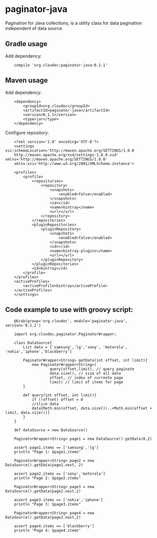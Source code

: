 paginator-java
==============

Pagination for Java collections, is a utility class for data pagination independent of data source.

## Gradle usage

Add dependency:

        compile 'org.cloudec:paginator-java:0.1.1'

## Maven usage

Add dependency:

        <dependency>
            <groupId>org.cloudec</groupId>
            <artifactId>paginator-java</artifactId>
            <version>0.1.1</version>
            <type>jar</type>
        </dependency>

Configure repository:

        <?xml version='1.0' encoding='UTF-8'?>
        <settings xsi:schemaLocation='http://maven.apache.org/SETTINGS/1.0.0 
        http://maven.apache.org/xsd/settings-1.0.0.xsd' xmlns='http://maven.apache.org/SETTINGS/1.0.0' 
        xmlns:xsi='http://www.w3.org/2001/XMLSchema-instance'>
        
        <profiles>
        	<profile>
        		<repositories>
        			<repository>
        				<snapshots>
        					<enabled>false</enabled>
        				</snapshots>
        				<id></id>
        				<name>bintray</name>
        				<url></url>
        			</repository>
        		</repositories>
        		<pluginRepositories>
        			<pluginRepository>
        				<snapshots>
        					<enabled>false</enabled>
        				</snapshots>
        				<id></id>
        				<name>bintray-plugins</name>
        				<url></url>
        			</pluginRepository>
        		</pluginRepositories>
        		<id>bintray</id>
        	</profile>
        </profiles>
        <activeProfiles>
        	<activeProfile>bintray</activeProfile>
        </activeProfiles>
        </settings>

## Code example to use with groovy script:
 
        @Grab(group='org.cloudec', module='paginator-java', version='0.1.1')

        import org.cloudec.paginator.PaginatorWrapper;

        class DataSource{
            List data = ['samsung','lg','sony', 'motorola', 'nokia','iphone','blackberry']

            PaginatorWrapper<String> getData(int offset, int limit){
                new PaginatorWrapper<String>(
                        query(offset,limit), // query paginate
                        data.size(), // size of all data
                        offset, // index of currente page
                        limit) // limit of items for page
            }

            def query(int offset, int limit){
                if (!offset) offset = 0
                //slice data
                data[Math.min(offset, data.size())..<Math.min(offset + limit, data.size())]
            }
        }

        def dataSource = new DataSource()

        PaginatorWrapper<String> page1 = new DataSource().getData(0,2)

        assert page1.items == ['samsung','lg']
        println "Page 1: $page1.items"

        PaginatorWrapper<String> page2 = new DataSource().getData(page1.next, 2)

        assert page2.items == ['sony','motorola']
        println "Page 2: $page2.items"

        PaginatorWrapper<String> page3 = new DataSource().getData(page2.next,2)

        assert page3.items == ['nokia','iphone']
        println "Page 3: $page3.items"

        PaginatorWrapper<String> page4 = new DataSource().getData(page3.next,2)

        assert page4.items == ['blackberry']
        println "Page 4: $page4.items"









